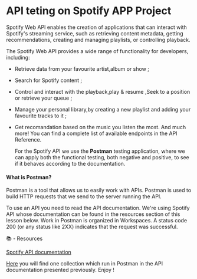 # API teting on Spotify APP Project

Spotify Web API enables the creation of applications that can interact with Spotify's streaming service, such as retrieving content metadata, getting recommendations, creating and managing playlists, or controlling playback.

The Spotify Web API provides a wide range of functionality for developers, including:

- Retrieve data from your favourite artist,album or show ;
- Search for Spotify content ;
- Control and interact with the playback,play & resume ,Seek to a position or retrieve your queue ;
- Manage your personal library,by creating a new playlist and adding your favourite tracks to it ;
- Get recomandation based on the music you listen the most.
  And much more! You can find a complete list of available endpoints in the API Reference.

  For the Spotify API we use the **Postman** testing application, where we can apply both the functional testing, both negative and positive, to see if it behaves according to the documentation.

#### What is Postman?

Postman is a tool that allows us to easily work with APIs.
Postman is used to build HTTP requests that we send to the server running the API.

To use an API you need to read the API documentation. We're using Spotify API whose documentation can be found in the resources section of this lesson below.
Work in Postman is organized in Workspaces.
A status code 200 (or any status like 2XX) indicates that the request was successful.

📚 - Resources

[Spotify API documentation](https://developer.spotify.com/documentation/web-api/concepts/scopes#user-follow-read)


[Here](https://github.com/LauraScutariu/Postman-Project/blob/c6b7fbd8c9aa006815edb81945279405397d3a41/Spotify-postman_collection.json) you will find one collection which run in Postman in the API documentation presented previously. Enjoy !
